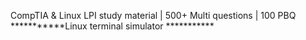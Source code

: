 CompTIA & Linux LPI study material | 500+ Multi questions | 100 PBQ                 
***********Linux terminal simulator ***********
